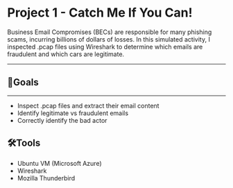 # Project 1 - Catch Me If You Can!
Business Email Compromises (BECs) are responsible for many phishing scams, incurring billions of dollars of losses. In this simulated activity, I inspected .pcap files using Wireshark to determine which emails are fraudulent and which cars are legitimate.
***
## 🎯Goals
***
- Inspect .pcap files and extract their email content
- Identify legitimate vs fraudulent emails
- Correctly identify the bad actor

## 🛠Tools
- Ubuntu VM (Microsoft Azure)
- Wireshark
- Mozilla Thunderbird
